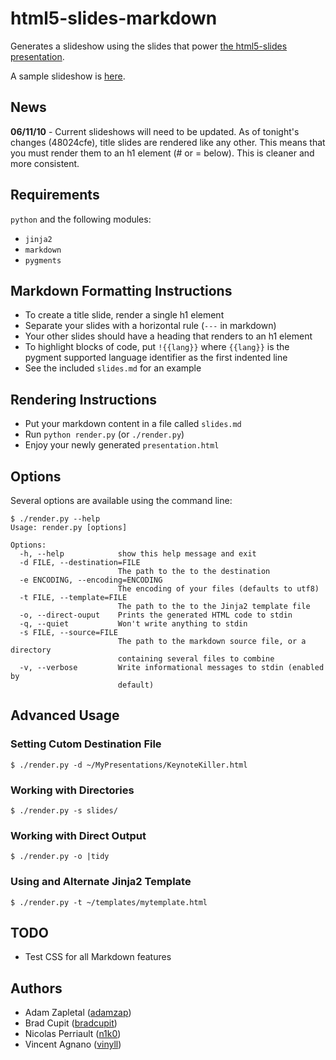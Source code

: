 html5-slides-markdown
=====================

Generates a slideshow using the slides that power
[the html5-slides presentation](http://apirocks.com/html5/html5.html).

A sample slideshow is [here](http://adamzap.com/random/html5-slides-markdown.html).

News
----

**06/11/10** - Current slideshows will need to be updated. As of tonight's changes
(48024cfe), title slides are rendered like any other. This means that you must
render them to an h1 element (# or = below). This is cleaner and more
consistent.

Requirements
------------

`python` and the following modules:

- `jinja2`
- `markdown`
- `pygments`

Markdown Formatting Instructions
--------------------------------

- To create a title slide, render a single h1 element
- Separate your slides with a horizontal rule (`---` in markdown)
- Your other slides should have a heading that renders to an h1 element
- To highlight blocks of code, put `!{{lang}}` where `{{lang}}` is the pygment supported language identifier as the first indented line
- See the included `slides.md` for an example

Rendering Instructions
----------------------

- Put your markdown content in a file called `slides.md`
- Run `python render.py` (or `./render.py`)
- Enjoy your newly generated `presentation.html`

Options
-------

Several options are available using the command line:

    $ ./render.py --help
    Usage: render.py [options]

    Options:
      -h, --help            show this help message and exit
      -d FILE, --destination=FILE
                            The path to the to the destination
      -e ENCODING, --encoding=ENCODING
                            The encoding of your files (defaults to utf8)
      -t FILE, --template=FILE
                            The path to the to the Jinja2 template file
      -o, --direct-ouput    Prints the generated HTML code to stdin
      -q, --quiet           Won't write anything to stdin
      -s FILE, --source=FILE
                            The path to the markdown source file, or a directory
                            containing several files to combine
      -v, --verbose         Write informational messages to stdin (enabled by
                            default)

Advanced Usage
--------------

### Setting Cutom Destination File

    $ ./render.py -d ~/MyPresentations/KeynoteKiller.html

### Working with Directories

    $ ./render.py -s slides/

### Working with Direct Output

    $ ./render.py -o |tidy

### Using and Alternate Jinja2 Template

    $ ./render.py -t ~/templates/mytemplate.html

TODO
----

- Test CSS for all Markdown features

Authors
-------

- Adam Zapletal ([adamzap](http://github.com/adamzap))
- Brad Cupit ([bradcupit](github.com/bradcupit))
- Nicolas Perriault ([n1k0](github.com/n1k0))
- Vincent Agnano ([vinyll](github.com/vinyll))
